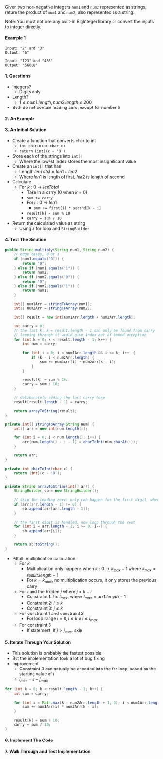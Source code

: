 Given two non-negative integers `num1` and `num2` represented as strings, return the product of `num1` and `num2`, also represented as a string.



Note: You must not use any built-in BigInteger library or convert the inputs to integer directly.



#### Example 1

```
Input: "2" and "3"
Output: "6"
```

```
Input: "123" and "456"
Output: "56088"
```



#### 1. Questions

* Integers?
  * Digits only
* Length?
  * $1 \leq num1.length, num2.length \leq 200$
* Both do not contain leading zero, except for number `0`



#### 2. An Example



#### 3. An Initial Solution

* Create a function that converts char to int
  * `int charToInt(char c)`
  * `return (int)(c - '0')`
* Store each of the strings into `int[]`
  * Where the lowest index stores the most insignificant value
* Create an `int[]` that has
  * Length $lenTotal = len1 + len2$
  * Where $len1$ is length of first, $len2$ is length of second
* Calculate
  * For $k: 0 \rightarrow lenTotal$
    * Take in a carry (0 when $k = 0$)
    * `sum += carry`
    * For $i: 0 \rightarrow len1$
      * `sum += first[i] * second[k - i]`
    * `result[k] = sum % 10`
    * `carry = sum / 10`
* Return the calculated value as string
  * Using a for loop and `StringBuilder`



#### 4. Test The Solution

```java
public String multiply(String num1, String num2) {
    // edge cases, 0 or 1
    if (num1.equals("0")) {
        return "0";
    } else if (num1.equals("1")) {
        return num2;
    } else if (num2.equals("0")) {
        return "0";
    } else if (num2.equals("1")) {
        return num1;
    }

    int[] num1Arr = stringToArray(num1);
    int[] num2Arr = stringToArray(num2);

    int[] result = new int[num1Arr.length + num2Arr.length];

    int carry = 0;
    // the last k: k = result.length - 1 can only be found from carry
    // looping through it would give index out of bound exception
    for (int k = 0; k < result.length - 1; k++) {
        int sum = carry;

        for (int i = 0; i < num1Arr.length && i <= k; i++) {
            if (k - i < num2Arr.length) {
                sum += num1Arr[i] * num2Arr[k - i];
            }
        }

        result[k] = sum % 10;
        carry = sum / 10;
    }

    // deliberately adding the last carry here
    result[result.length - 1] = carry;

    return arrayToString(result);
}

private int[] stringToArray(String num) {
    int[] arr = new int[num.length()];

    for (int i = 0; i < num.length(); i++) {
        arr[num.length() - i - 1] = charToInt(num.charAt(i));
    }

    return arr;
}

private int charToInt(char c) {
    return (int)(c - '0');
}

private String arrayToString(int[] arr) {
    StringBuilder sb = new StringBuilder();

    // skip the leading zero: only can happen for the first digit, when there is no carry
    if (arr[arr.length - 1] != 0) {
        sb.append(arr[arr.length - 1]);
    }

    // the first digit is handled, now loop through the rest
    for (int i = arr.length - 2; i >= 0; i--) {
        sb.append(arr[i]);
    }

    return sb.toString();
}
```

* Pitfall: multiplication calculation
  * For $k$
    * Multiplication only happens when $k: 0 \rightarrow k_{max} - 1$ where $k_{max} = result.length - 1$
    * For $k = k_{max}$, no multiplication occurs, it only stores the previous carry
  * For $i$ and the hidden $j$ where $j = k - i$
    * Constraint 1: $i \leq i_{max}$, where $i_{max} = arr1.length - 1$
    * Constraint 2: $i \leq k$
    * Constraint 3: $j \leq k$
  * For constraint 1 and constraint 2
    * For loop range $i = 0, i \leq k \land i \leq i_{max}$ 
  * For constraint 3
    * If statement, if $j > j_{max}$, skip



#### 5. Iterate Through Your Solution

* This solution is probably the fastest possible
* But the implementation took a lot of bug fixing
* Improvement
  * Constraint 3 can actually be encoded into the for loop, based on the starting value of $i$
  * $i_{min} = k - j_{max}$


```java
for (int k = 0; k < result.length - 1; k++) {
    int sum = carry;

    for (int i = Math.max(k - num2Arr.length + 1, 0); i < num1Arr.length && i <= k; i++) {
        sum += num1Arr[i] * num2Arr[k - i];
    }

    result[k] = sum % 10;
    carry = sum / 10;
}
```




#### 6. Implement The Code



#### 7. Walk Through and Test Implementation

